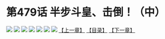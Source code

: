 # 第479话 半步斗皇、击倒！（中）
![](https://mhpic.xiaomingtaiji.net/comic/D/斗破苍穹拆分版/479话/1.jpg-zymk.middle.webp)
![](https://mhpic.xiaomingtaiji.net/comic/D/斗破苍穹拆分版/479话/2.jpg-zymk.middle.webp)
![](https://mhpic.xiaomingtaiji.net/comic/D/斗破苍穹拆分版/479话/3.jpg-zymk.middle.webp)
![](https://mhpic.xiaomingtaiji.net/comic/D/斗破苍穹拆分版/479话/4.jpg-zymk.middle.webp)
![](https://mhpic.xiaomingtaiji.net/comic/D/斗破苍穹拆分版/479话/5.jpg-zymk.middle.webp)
![](https://mhpic.xiaomingtaiji.net/comic/D/斗破苍穹拆分版/479话/6.jpg-zymk.middle.webp)
![](https://mhpic.xiaomingtaiji.net/comic/D/斗破苍穹拆分版/479话/7.jpg-zymk.middle.webp)
[【上一章】](./478.md)
[【目录】](./README.md)
[【下一章】](./480.md)
